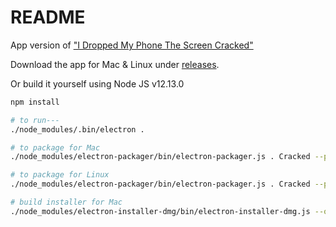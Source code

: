 # README #

App version of ["I Dropped My Phone The Screen Cracked"](https://github.com/billorcutt/i_dropped_my_phone_the_screen_cracked)

Download the app for Mac & Linux under [releases](https://github.com/billorcutt/Cracked/releases).

Or build it yourself using Node JS v12.13.0

```bash
npm install

# to run---
./node_modules/.bin/electron . 

# to package for Mac
./node_modules/electron-packager/bin/electron-packager.js . Cracked --platform=darwin --arch=x64 --icon=./cracked.icns --overwrite

# to package for Linux
./node_modules/electron-packager/bin/electron-packager.js . Cracked --platform=linux --arch=x64 --icon=./cracked.icns --overwrite

# build installer for Mac
./node_modules/electron-installer-dmg/bin/electron-installer-dmg.js --overwrite Cracked-darwin-x64/Cracked.app Cracked --out=Installers/
```

